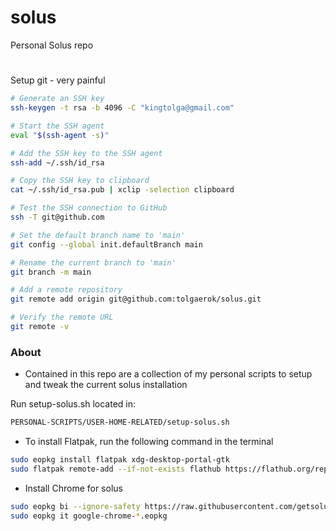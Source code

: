 # solus
Personal Solus repo
#
Setup git - very painful

```bash
# Generate an SSH key
ssh-keygen -t rsa -b 4096 -C "kingtolga@gmail.com"

# Start the SSH agent
eval "$(ssh-agent -s)"

# Add the SSH key to the SSH agent
ssh-add ~/.ssh/id_rsa

# Copy the SSH key to clipboard
cat ~/.ssh/id_rsa.pub | xclip -selection clipboard

# Test the SSH connection to GitHub
ssh -T git@github.com

# Set the default branch name to 'main'
git config --global init.defaultBranch main

# Rename the current branch to 'main'
git branch -m main

# Add a remote repository
git remote add origin git@github.com:tolgaerok/solus.git

# Verify the remote URL
git remote -v

```


### About
- Contained in this repo are a collection of my personal scripts to setup and tweak the current solus installation

Run setup-solus.sh located in: 

```bash
PERSONAL-SCRIPTS/USER-HOME-RELATED/setup-solus.sh
```

- To install Flatpak, run the following command in the terminal
```bash
sudo eopkg install flatpak xdg-desktop-portal-gtk
sudo flatpak remote-add --if-not-exists flathub https://flathub.org/repo/flathub.flatpakrepo
```
- Install Chrome for solus
```bash
sudo eopkg bi --ignore-safety https://raw.githubusercontent.com/getsolus/3rd-party/master/network/web/browser/google-chrome-stable/pspec.xml
sudo eopkg it google-chrome-*.eopkg
```
